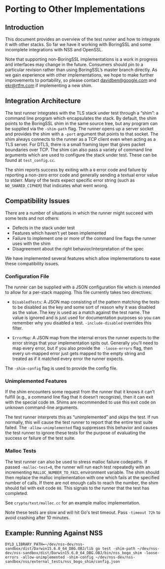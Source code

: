 # Porting to Other Implementations

## Introduction

This document provides an overview of the test runner and how to
integrate it with other stacks.  So far we have it working with
BoringSSL and some incomplete integrations with NSS and OpenSSL.

Note that supporting non-BoringSSL implementations is a work in
progress and interfaces may change in the future. Consumers should pin
to a particular revision rather than using BoringSSL’s master branch
directly. As we gain experience with other implementations, we hope to
make further improvements to portability, so please contact
davidben@google.com and ekr@rtfm.com if implementing a new shim.


## Integration Architecture

The test runner integrates with the TLS stack under test through a
“shim”: a command line program which encapsulates the stack. By
default, the shim points to the BoringSSL shim in the same source
tree, but any program can be supplied via the `-shim-path` flag. The
runner opens up a server socket and provides the shim with a `-port`
argument that points to that socket. The shim always connects to the
runner as a TCP client even when acting as a TLS server. For DTLS,
there is a small framing layer that gives packet boundaries over
TCP. The shim can also pass a variety of command line arguments which
are used to configure the stack under test. These can be found at
`test_config.cc`.


The shim reports success by exiting with a `0` error code and failure by
reporting a non-zero error code and generally sending a textual error
value to stderr. Many of the tests expect specific error string (such
as `NO_SHARED_CIPHER`) that indicates what went wrong.


## Compatibility Issues

There are a number of situations in which the runner might succeed
with some tests and not others:

* Defects in the stack under test
* Features which haven’t yet been implemented
* Failure to implement one or more of the command line flags the runner uses with the shim
* Disagreement about the right behavior/interpretation of the spec


We have implemented several features which allow implementations to ease these compatibility issues.

### Configuration File

The runner can be supplied with a JSON configuration file which is
intended to allow for a per-stack mapping. This file currently takes
two directives:


* `DisabledTests`: A JSON map consisting of the pattern matching the
  tests to be disabled as the key and some sort of reason why it was
  disabled as the value. The key is used as a match against the test
  name. The value is ignored and is just used for documentation
  purposes so you can remember why you disabled a
  test. `-include-disabled` overrides this filter.

* `ErrorMap`: A JSON map from the internal errors the runner expects to
  the error strings that your implementation spits out. Generally
  you’ll need to map every error, but if you also provide the
 ` -loose-errors` flag, then every un-mapped error just gets mapped to
  the empty string and treated as if it matched every error the runner
  expects.


The `-shim-config` flag is used to provide the config file.


### Unimplemented Features
If the shim encounters some request from the runner that it knows it
can’t fulfill (e.g., a command line flag that it doesn’t recognize),
then it can exit with the special code `89`. Shims are recommended to
use this exit code on unknown command-line arguments.

The test runner interprets this as “unimplemented” and skips the
test. If run normally, this will cause the test runner to report that
the entire test suite failed. The `-allow-unimplemented` flag suppresses
this behavior and causes the test runner to ignore these tests for the
purpose of evaluating the success or failure of the test suite.


### Malloc Tests

The test runner can also be used to stress malloc failure
codepaths. If passed `-malloc-test=0`, the runner will run each test
repeatedly with an incrementing `MALLOC_NUMBER_TO_FAIL` environment
variable. The shim should then replace the malloc implementation with
one which fails at the specified number of calls. If there are not
enough calls to reach the number, the shim should fail with exit code
`88`. This signals to the runner that the test has completed.

See `crypto/test/malloc.cc` for an example malloc implementation.

Note these tests are slow and will hit Go's test timeout. Pass `-timeout 72h` to
avoid crashing after 10 minutes.


## Example: Running Against NSS

```
DYLD_LIBRARY_PATH=~/dev/nss-dev/nss-sandbox/dist/Darwin15.6.0_64_DBG.OBJ/lib go test -shim-path ~/dev/nss-dev/nss-sandbox/dist/Darwin15.6.0_64_DBG.OBJ/bin/nss_bogo_shim -loose-errors -allow-unimplemented -shim-config ~/dev/nss-dev/nss-sandbox/nss/external_tests/nss_bogo_shim/config.json
```
